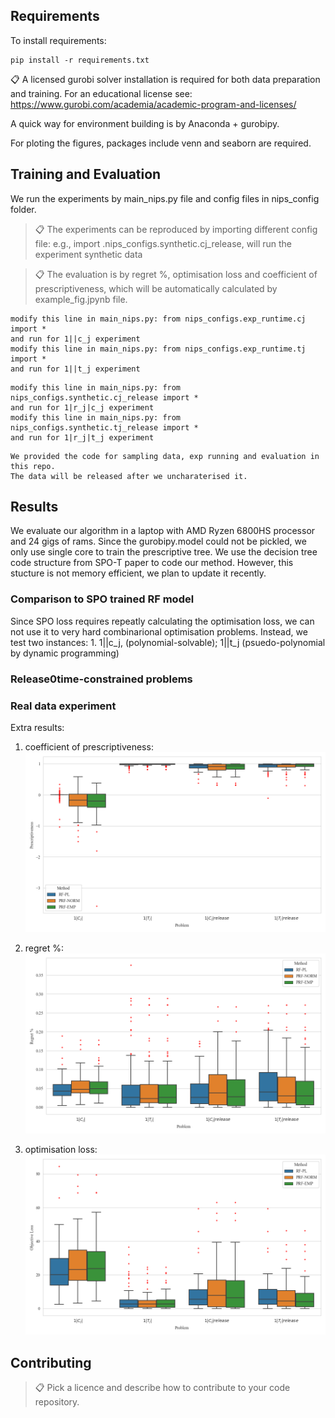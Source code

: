 
## Requirements

To install requirements:

```setup
pip install -r requirements.txt
```

📋  A licensed gurobi solver installation is required for both data preparation and training. For an educational license see: https://www.gurobi.com/academia/academic-program-and-licenses/

A quick way for environment building is by Anaconda + gurobipy. 

For ploting the figures, packages include venn and seaborn are required.

## Training and Evaluation

We run the experiments by main_nips.py file and config files in nips_config folder.
>📋  The experiments can be reproduced by importing different config file: e.g., import .nips_configs.synthetic.cj_release, will run the experiment synthetic data

>📋  The evaluation is by regret %, optimisation loss and coefficient of prescriptiveness, which will be automatically calculated by example_fig.jpynb file.

```Comparison to SPO trained RF model in Section 5.2
modify this line in main_nips.py: from nips_configs.exp_runtime.cj import *
and run for 1||c_j experiment
modify this line in main_nips.py: from nips_configs.exp_runtime.tj import *
and run for 1||t_j experiment
```

```Release0time-constrained problems in Section 5.2
modify this line in main_nips.py: from nips_configs.synthetic.cj_release import *
and run for 1|r_j|c_j experiment
modify this line in main_nips.py: from nips_configs.synthetic.tj_release import *
and run for 1|r_j|t_j experiment
```
```Real data experiment in Section 5.3
We provided the code for sampling data, exp running and evaluation in this repo.
The data will be released after we uncharaterised it.
```



## Results

We evaluate our algorithm in a laptop with AMD Ryzen 6800HS processor and 24 gigs of rams. 
Since the gurobipy.model could not be pickled, we only use single core to train the prescriptive tree.
We use the decision tree code structure from SPO-T paper to code our method.
However, this stucture is not memory efficient, we plan to update it recently.


### Comparison to SPO trained RF model

Since SPO loss requires repeatly calculating the optimisation loss, we can not use it to very hard combinarional optimisation problems.
Instead, we test two instances: 1. 1||c_j, (polynomial-solvable); 1||t_j (psuedo-polynomial by dynamic programming)






### Release0time-constrained problems



### Real data experiment
Extra results:
1. coefficient of prescriptiveness:
![coep.png](output/figs/coep.png)

2. regret %:
![regret_loss](output/figs/regret_loss.png)

3. optimisation loss:
![obj_loss](output/figs/obj_loss.png)


## Contributing

>📋  Pick a licence and describe how to contribute to your code repository. 
